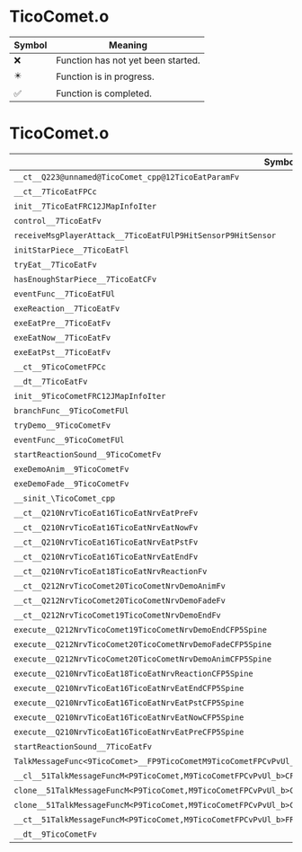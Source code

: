 # TicoComet.o
| Symbol | Meaning 
| ------------- | ------------- 
| :x: | Function has not yet been started. 
| :eight_pointed_black_star: | Function is in progress. 
| :white_check_mark: | Function is completed. 


# TicoComet.o
| Symbol | Decompiled? |
| ------------- | ------------- |
| `__ct__Q223@unnamed@TicoComet_cpp@12TicoEatParamFv` | :x: |
| `__ct__7TicoEatFPCc` | :x: |
| `init__7TicoEatFRC12JMapInfoIter` | :x: |
| `control__7TicoEatFv` | :x: |
| `receiveMsgPlayerAttack__7TicoEatFUlP9HitSensorP9HitSensor` | :x: |
| `initStarPiece__7TicoEatFl` | :x: |
| `tryEat__7TicoEatFv` | :x: |
| `hasEnoughStarPiece__7TicoEatCFv` | :x: |
| `eventFunc__7TicoEatFUl` | :x: |
| `exeReaction__7TicoEatFv` | :x: |
| `exeEatPre__7TicoEatFv` | :x: |
| `exeEatNow__7TicoEatFv` | :x: |
| `exeEatPst__7TicoEatFv` | :x: |
| `__ct__9TicoCometFPCc` | :x: |
| `__dt__7TicoEatFv` | :x: |
| `init__9TicoCometFRC12JMapInfoIter` | :x: |
| `branchFunc__9TicoCometFUl` | :x: |
| `tryDemo__9TicoCometFv` | :x: |
| `eventFunc__9TicoCometFUl` | :x: |
| `startReactionSound__9TicoCometFv` | :x: |
| `exeDemoAnim__9TicoCometFv` | :x: |
| `exeDemoFade__9TicoCometFv` | :x: |
| `__sinit_\TicoComet_cpp` | :x: |
| `__ct__Q210NrvTicoEat16TicoEatNrvEatPreFv` | :x: |
| `__ct__Q210NrvTicoEat16TicoEatNrvEatNowFv` | :x: |
| `__ct__Q210NrvTicoEat16TicoEatNrvEatPstFv` | :x: |
| `__ct__Q210NrvTicoEat16TicoEatNrvEatEndFv` | :x: |
| `__ct__Q210NrvTicoEat18TicoEatNrvReactionFv` | :x: |
| `__ct__Q212NrvTicoComet20TicoCometNrvDemoAnimFv` | :x: |
| `__ct__Q212NrvTicoComet20TicoCometNrvDemoFadeFv` | :x: |
| `__ct__Q212NrvTicoComet19TicoCometNrvDemoEndFv` | :x: |
| `execute__Q212NrvTicoComet19TicoCometNrvDemoEndCFP5Spine` | :x: |
| `execute__Q212NrvTicoComet20TicoCometNrvDemoFadeCFP5Spine` | :x: |
| `execute__Q212NrvTicoComet20TicoCometNrvDemoAnimCFP5Spine` | :x: |
| `execute__Q210NrvTicoEat18TicoEatNrvReactionCFP5Spine` | :x: |
| `execute__Q210NrvTicoEat16TicoEatNrvEatEndCFP5Spine` | :x: |
| `execute__Q210NrvTicoEat16TicoEatNrvEatPstCFP5Spine` | :x: |
| `execute__Q210NrvTicoEat16TicoEatNrvEatNowCFP5Spine` | :x: |
| `execute__Q210NrvTicoEat16TicoEatNrvEatPreCFP5Spine` | :x: |
| `startReactionSound__7TicoEatFv` | :x: |
| `TalkMessageFunc<9TicoComet>__FP9TicoCometM9TicoCometFPCvPvUl_b_51TalkMessageFuncM<P9TicoComet,M9TicoCometFPCvPvUl_b>` | :x: |
| `__cl__51TalkMessageFuncM<P9TicoComet,M9TicoCometFPCvPvUl_b>CFUl` | :x: |
| `clone__51TalkMessageFuncM<P9TicoComet,M9TicoCometFPCvPvUl_b>CFv` | :x: |
| `clone__51TalkMessageFuncM<P9TicoComet,M9TicoCometFPCvPvUl_b>CFP7JKRHeap` | :x: |
| `__ct__51TalkMessageFuncM<P9TicoComet,M9TicoCometFPCvPvUl_b>FRC51TalkMessageFuncM<P9TicoComet,M9TicoCometFPCvPvUl_b>` | :x: |
| `__dt__9TicoCometFv` | :x: |
